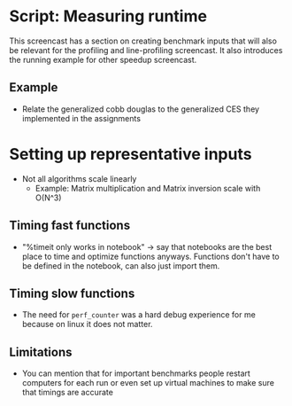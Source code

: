 # Script: Measuring runtime

This screencast has a section on creating benchmark inputs that will also be relevant
for the profiling and line-profiling screencast. It also introduces the running example
for other speedup screencast.

## Example

- Relate the generalized cobb douglas to the generalized CES they implemented in the
  assignments

# Setting up representative inputs

- Not all algorithms scale linearly
  - Example: Matrix multiplication and Matrix inversion scale with O(N^3)

## Timing fast functions

- "%timeit only works in notebook" -> say that notebooks are the best place to time and
  optimize functions anyways. Functions don't have to be defined in the notebook, can
  also just import them.

## Timing slow functions

- The need for `perf_counter` was a hard debug experience for me because on linux it
  does not matter.

## Limitations

- You can mention that for important benchmarks people restart computers for each run or
  even set up virtual machines to make sure that timings are accurate
